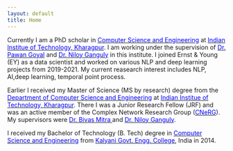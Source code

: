 ```yaml
---
layout: default
title: Home
---
```


Currently I am a PhD scholar in [<span style="color:blue"> Computer Science and Engineering</span>](http://cse.iitkgp.ac.in/) at [<span style="color:blue">Indian Institue of Technology, Kharagpur</span>](http://www.iitkgp.ac.in/). I am working under the supervision of [<span style="color:blue">Dr. Pawan Goyal</span>](https://cse.iitkgp.ac.in/~pawang/) and [<span style="color:blue">Dr. Niloy Ganguly</span>](http://www.facweb.iitkgp.ernet.in/~niloy/) in this institute. I joined Ernst & Young (EY) as a data scientist and worked on various NLP and deep learning projects from 2019-2021. My current reasearch interest includes NLP, AI,deep learning, temporal point process.

Earlier I received my Master of Science (MS by research) degree from the [<span style="color:blue">Department of Computer Science and Engineering</span>](http://cse.iitkgp.ac.in/) at [<span style="color:blue">Indian Institue of Technology, Kharagpur</span>](http://www.iitkgp.ac.in/). There I was a Junior Research Fellow (JRF) and was an active member of the Complex Network Research Group ([<span style="color:blue">CNeRG</span>](http://www.cnergres.iitkgp.ac.in/)). My supervisors were [<span style="color:blue">Dr. Bivas Mitra </span>](https://cse.iitkgp.ac.in/~bivasm/) and [<span style="color:blue">Dr. Niloy Ganguly</span>](http://www.facweb.iitkgp.ernet.in/~niloy/). 


I received my Bachelor of Technology (B. Tech) degree in [<span style="color:blue">Computer Science and Engineering</span>](https://kgec.edu.in/department?name=cse) from [<span style="color:blue">Kalyani Govt. Engg. College</span>](https://kgec.edu.in/), India in 2014. 



